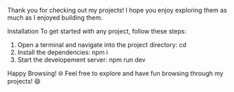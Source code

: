 Thank you for checking out my projects! I hope you enjoy exploring them as much as I enjoyed building them.

Installation
To get started with any project, follow these steps:
1. Open a terminal and navigate into the project directory:
   cd <project-name>
2. Install the dependencies:
   npm i
3. Start the developement server:
   npm run dev

Happy Browsing! 🌐
Feel free to explore and have fun browsing through my projects! 😄
